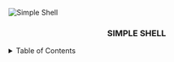 
![Simple Shell](https://github.com/jacobleon2117/holbertonschool-simple_shell/assets/143765559/61dfd351-92a0-4d12-ae91-2d3aebe462cb)

<h3 align="center">SIMPLE SHELL</h3>
<details><summary>Table of Contents</summary>
  
- `Introduction`: <i>An introduction to the simple shell</i>
- `Format Specifiers`: <i>The format specifiers that are used in our code</i>
- `Headers`: <i>The Headers we implemented</i>
- `Prototype's`: <i>Prototype's we made</i>
- `FlowChart`: <i>A flow chart explaining the execution process of our function</i>
- `Clone REPO`: <i>link to clone this repo</i></details>

